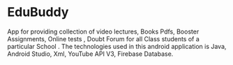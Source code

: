 # EduBuddy
App for providing collection of video lectures, Books Pdfs, Booster Assignments, Online tests , Doubt Forum  for all Class students of a particular School .
The technologies used in this android application is Java, Android Studio, Xml, YouTube API V3, Firebase Database.



